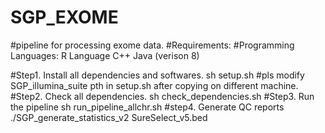 # SGP_EXOME

#pipeline for processing exome data.
#Requirements:
#Programming Languages:
R Language
C++
Java (verison 8)

#Step1. Install all dependencies and softwares.
sh setup.sh                                          #pls modify SGP_illumina_suite pth in setup.sh after copying on different machine.
#Step2. Check all dependencies.
sh check_dependencies.sh
#Step3. Run the pipeline
sh run_pipeline_allchr.sh  <fastq1> <fastq2>
#step4. Generate QC reports
./SGP_generate_statistics_v2 <fastq1> <fastq2> SureSelect_v5.bed
